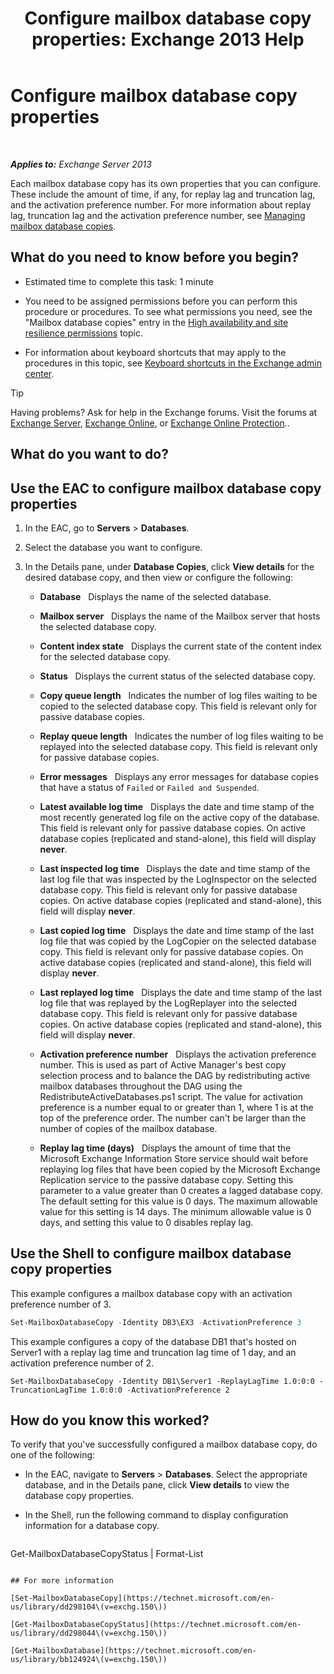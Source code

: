 ﻿---
title: 'Configure mailbox database copy properties: Exchange 2013 Help'
TOCTitle: Configure mailbox database copy properties
ms:assetid: cf186561-ab2c-45c0-90f5-8d3ecfabeeac
ms:mtpsurl: https://technet.microsoft.com/en-us/library/Dd351151(v=EXCHG.150)
ms:contentKeyID: 48385566
ms.date: 12/09/2016
mtps_version: v=EXCHG.150
---

# Configure mailbox database copy properties

 

_**Applies to:** Exchange Server 2013_


Each mailbox database copy has its own properties that you can configure. These include the amount of time, if any, for replay lag and truncation lag, and the activation preference number. For more information about replay lag, truncation lag and the activation preference number, see [Managing mailbox database copies](managing-mailbox-database-copies-exchange-2013-help.md).

## What do you need to know before you begin?

  - Estimated time to complete this task: 1 minute

  - You need to be assigned permissions before you can perform this procedure or procedures. To see what permissions you need, see the "Mailbox database copies" entry in the [High availability and site resilience permissions](high-availability-and-site-resilience-permissions-exchange-2013-help.md) topic.

  - For information about keyboard shortcuts that may apply to the procedures in this topic, see [Keyboard shortcuts in the Exchange admin center](keyboard-shortcuts-in-the-exchange-admin-center-exchange-online-protection-help.md).


> [!TIP]
> Having problems? Ask for help in the Exchange forums. Visit the forums at <A href="https://go.microsoft.com/fwlink/p/?linkid=60612">Exchange Server</A>, <A href="https://go.microsoft.com/fwlink/p/?linkid=267542">Exchange Online</A>, or <A href="https://go.microsoft.com/fwlink/p/?linkid=285351">Exchange Online Protection</A>..



## What do you want to do?

## Use the EAC to configure mailbox database copy properties

1.  In the EAC, go to **Servers** \> **Databases**.

2.  Select the database you want to configure.

3.  In the Details pane, under **Database Copies**, click **View details** for the desired database copy, and then view or configure the following:
    
      - **Database**   Displays the name of the selected database.
    
      - **Mailbox server**   Displays the name of the Mailbox server that hosts the selected database copy.
    
      - **Content index state**   Displays the current state of the content index for the selected database copy.
    
      - **Status**   Displays the current status of the selected database copy.
    
      - **Copy queue length**   Indicates the number of log files waiting to be copied to the selected database copy. This field is relevant only for passive database copies.
    
      - **Replay queue length**   Indicates the number of log files waiting to be replayed into the selected database copy. This field is relevant only for passive database copies.
    
      - **Error messages**   Displays any error messages for database copies that have a status of `Failed` or `Failed and Suspended`.
    
      - **Latest available log time**   Displays the date and time stamp of the most recently generated log file on the active copy of the database. This field is relevant only for passive database copies. On active database copies (replicated and stand-alone), this field will display **never**.
    
      - **Last inspected log time**   Displays the date and time stamp of the last log file that was inspected by the LogInspector on the selected database copy. This field is relevant only for passive database copies. On active database copies (replicated and stand-alone), this field will display **never**.
    
      - **Last copied log time**   Displays the date and time stamp of the last log file that was copied by the LogCopier on the selected database copy. This field is relevant only for passive database copies. On active database copies (replicated and stand-alone), this field will display **never**.
    
      - **Last replayed log time**   Displays the date and time stamp of the last log file that was replayed by the LogReplayer into the selected database copy. This field is relevant only for passive database copies. On active database copies (replicated and stand-alone), this field will display **never**.
    
      - **Activation preference number**   Displays the activation preference number. This is used as part of Active Manager's best copy selection process and to balance the DAG by redistributing active mailbox databases throughout the DAG using the RedistributeActiveDatabases.ps1 script. The value for activation preference is a number equal to or greater than 1, where 1 is at the top of the preference order. The number can't be larger than the number of copies of the mailbox database.
    
      - **Replay lag time (days)**   Displays the amount of time that the Microsoft Exchange Information Store service should wait before replaying log files that have been copied by the Microsoft Exchange Replication service to the passive database copy. Setting this parameter to a value greater than 0 creates a lagged database copy. The default setting for this value is 0 days. The maximum allowable value for this setting is 14 days. The minimum allowable value is 0 days, and setting this value to 0 disables replay lag.

## Use the Shell to configure mailbox database copy properties

This example configures a mailbox database copy with an activation preference number of 3.

```powershell
Set-MailboxDatabaseCopy -Identity DB3\EX3 -ActivationPreference 3
```

This example configures a copy of the database DB1 that's hosted on Server1 with a replay lag time and truncation lag time of 1 day, and an activation preference number of 2.

    Set-MailboxDatabaseCopy -Identity DB1\Server1 -ReplayLagTime 1.0:0:0 -TruncationLagTime 1.0:0:0 -ActivationPreference 2

## How do you know this worked?

To verify that you've successfully configured a mailbox database copy, do one of the following:

  - In the EAC, navigate to **Servers** \> **Databases**. Select the appropriate database, and in the Details pane, click **View details** to view the database copy properties.

  - In the Shell, run the following command to display configuration information for a database copy.
    
    ```powershell
Get-MailboxDatabaseCopyStatus <DatabaseCopyName> | Format-List
```

## For more information

[Set-MailboxDatabaseCopy](https://technet.microsoft.com/en-us/library/dd298104\(v=exchg.150\))

[Get-MailboxDatabaseCopyStatus](https://technet.microsoft.com/en-us/library/dd298044\(v=exchg.150\))

[Get-MailboxDatabase](https://technet.microsoft.com/en-us/library/bb124924\(v=exchg.150\))

